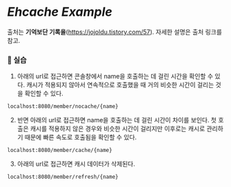 # *Ehcache Example*

 출처는 **기억보단 기록을**(https://jojoldu.tistory.com/57). 자세한 설명은 출처 링크를 참고.



### 🍊 실습

1. 아래의 url로 접근하면 콘솔창에서 name을 호출하는 데 걸린 시간을 확인할 수 있다. 캐시가 적용되지 않아서 연속적으로 호출했을 때 거의 비슷한 시간이 걸리는 것을 확인할 수 있다.

````
localhost:8080/member/nocache/{name}
````



2. 반면 아래의 url로 접근하면 name을 호출하는 데 걸린 시간이 차이를 보인다. 첫 호출은 캐시를 적용하지 않은 경우와 비슷한 시간이 걸리지만 이후로는 캐시로 관리하기 때문에 빠른 속도로 호출됨을 확인할 수 있다.

````
localhost:8080/member/cache/{name}
````



3. 아래의 url로 접근하면 캐시 데이터가 삭제된다.

````
localhost:8080/member/refresh/{name}
````

